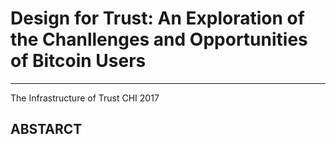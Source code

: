 # Design for Trust: An Exploration of the Chanllenges and Opportunities of Bitcoin Users
---
The Infrastructure of Trust
CHI 2017

## ABSTARCT

